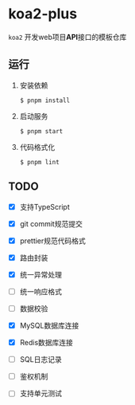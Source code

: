 # koa2-plus

`koa2` 开发web项目**API**接口的模板仓库

## 运行

1. 安装依赖
    ```
    $ pnpm install
    ```

2. 启动服务
    ```
    $ pnpm start
    ```

3. 代码格式化
    ```
    $ pnpm lint
    ```

## TODO

- [x] 支持TypeScript
- [x] git commit规范提交
- [x] prettier规范代码格式
- [x] 路由封装
- [x] 统一异常处理
- [ ] 统一响应格式
- [ ] 数据校验
- [x] MySQL数据库连接
- [x] Redis数据库连接
- [ ] SQL日志记录
- [ ] 鉴权机制
- [ ] 支持单元测试

